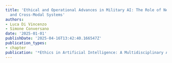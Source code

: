 ```yaml
---
title: 'Ethical and Operational Advances in Military AI: The Role of Neurosymbolic
  and Cross-Modal Systems'
authors:
- Luca Di Vincenzo
- Simone Conversano
date: '2025-01-01'
publishDate: '2025-04-16T13:42:40.166547Z'
publication_types:
- chapter
publication: '*Ethics in Artificial Intelligence: A Multidisciplinary Approach*'
---
```

